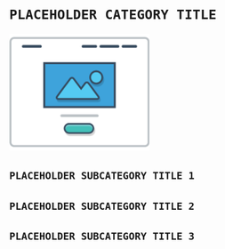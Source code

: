# `PLACEHOLDER CATEGORY TITLE`

<img src="/assets/media/images/vendors/wf__hero-image--1200px.png" width="50%"/>

## `PLACEHOLDER SUBCATEGORY TITLE 1`

## `PLACEHOLDER SUBCATEGORY TITLE 2`

## `PLACEHOLDER SUBCATEGORY TITLE 3`
